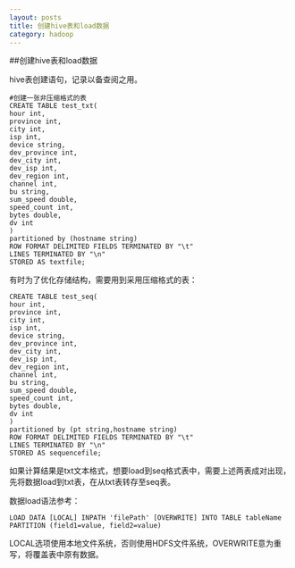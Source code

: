 ```yaml
---
layout: posts
title: 创建hive表和load数据
category: hadoop
---
```


##创建hive表和load数据

hive表创建语句，记录以备查阅之用。 

	#创建一张非压缩格式的表
	CREATE TABLE test_txt(
	hour int,
	province int,
	city int,
	isp int,
	device string,
	dev_province int,
	dev_city int,
	dev_isp int,
	dev_region int,
	channel int,
	bu string,
	sum_speed double,
	speed_count int,
	bytes double,
	dv int
	)
	partitioned by (hostname string)
	ROW FORMAT DELIMITED FIELDS TERMINATED BY "\t"
	LINES TERMINATED BY "\n"
	STORED AS textfile;

有时为了优化存储结构，需要用到采用压缩格式的表： 

	CREATE TABLE test_seq(
	hour int,
	province int,
	city int,
	isp int,
	device string,
	dev_province int,
	dev_city int,
	dev_isp int,
	dev_region int,
	channel int,
	bu string,
	sum_speed double,
	speed_count int,
	bytes double,
	dv int
	)
	partitioned by (pt string,hostname string)
	ROW FORMAT DELIMITED FIELDS TERMINATED BY "\t"
	LINES TERMINATED BY "\n"
	STORED AS sequencefile;

如果计算结果是txt文本格式，想要load到seq格式表中，需要上述两表成对出现，先将数据load到txt表，在从txt表转存至seq表。 

数据load语法参考： 

	LOAD DATA [LOCAL] INPATH 'filePath' [OVERWRITE] INTO TABLE tableName
	PARTITION (field1=value, field2=value)

LOCAL选项使用本地文件系统，否则使用HDFS文件系统，OVERWRITE意为重写，将覆盖表中原有数据。 